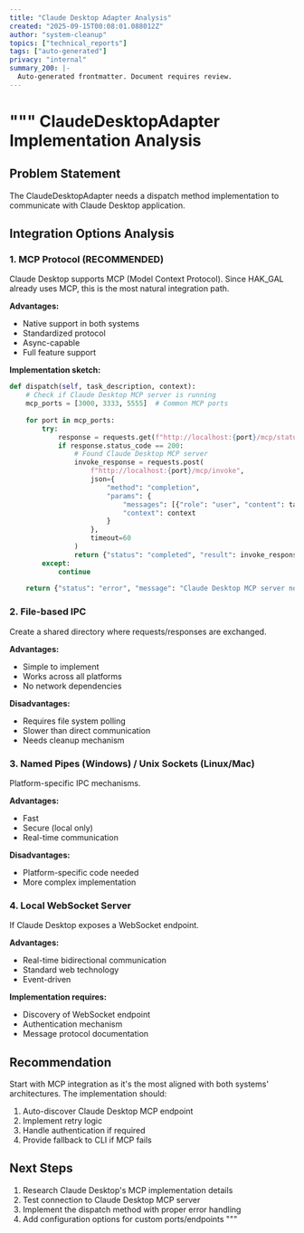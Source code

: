 ```yaml
---
title: "Claude Desktop Adapter Analysis"
created: "2025-09-15T00:08:01.088012Z"
author: "system-cleanup"
topics: ["technical_reports"]
tags: ["auto-generated"]
privacy: "internal"
summary_200: |-
  Auto-generated frontmatter. Document requires review.
---
```


"""
ClaudeDesktopAdapter Implementation Analysis
==========================================

## Problem Statement
The ClaudeDesktopAdapter needs a dispatch method implementation to communicate with Claude Desktop application.

## Integration Options Analysis

### 1. MCP Protocol (RECOMMENDED)
Claude Desktop supports MCP (Model Context Protocol). Since HAK_GAL already uses MCP, this is the most natural integration path.

**Advantages:**
- Native support in both systems
- Standardized protocol
- Async-capable
- Full feature support

**Implementation sketch:**
```python
def dispatch(self, task_description, context):
    # Check if Claude Desktop MCP server is running
    mcp_ports = [3000, 3333, 5555]  # Common MCP ports
    
    for port in mcp_ports:
        try:
            response = requests.get(f"http://localhost:{port}/mcp/status", timeout=1)
            if response.status_code == 200:
                # Found Claude Desktop MCP server
                invoke_response = requests.post(
                    f"http://localhost:{port}/mcp/invoke",
                    json={
                        "method": "completion",
                        "params": {
                            "messages": [{"role": "user", "content": task_description}],
                            "context": context
                        }
                    },
                    timeout=60
                )
                return {"status": "completed", "result": invoke_response.json()}
        except:
            continue
    
    return {"status": "error", "message": "Claude Desktop MCP server not found"}
```

### 2. File-based IPC
Create a shared directory where requests/responses are exchanged.

**Advantages:**
- Simple to implement
- Works across all platforms
- No network dependencies

**Disadvantages:**
- Requires file system polling
- Slower than direct communication
- Needs cleanup mechanism

### 3. Named Pipes (Windows) / Unix Sockets (Linux/Mac)
Platform-specific IPC mechanisms.

**Advantages:**
- Fast
- Secure (local only)
- Real-time communication

**Disadvantages:**
- Platform-specific code needed
- More complex implementation

### 4. Local WebSocket Server
If Claude Desktop exposes a WebSocket endpoint.

**Advantages:**
- Real-time bidirectional communication
- Standard web technology
- Event-driven

**Implementation requires:**
- Discovery of WebSocket endpoint
- Authentication mechanism
- Message protocol documentation

## Recommendation

Start with MCP integration as it's the most aligned with both systems' architectures. The implementation should:

1. Auto-discover Claude Desktop MCP endpoint
2. Implement retry logic
3. Handle authentication if required
4. Provide fallback to CLI if MCP fails

## Next Steps

1. Research Claude Desktop's MCP implementation details
2. Test connection to Claude Desktop MCP server
3. Implement the dispatch method with proper error handling
4. Add configuration options for custom ports/endpoints
"""